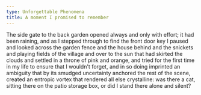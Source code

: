 ```yaml
---
type: Unforgettable Phenomena
title: A moment I promised to remember
---
```


The side gate to the back garden opened always and only with effort; it had been raining, and as I stepped through to find the front door key I paused and looked across the garden fence and the house behind and the snickets and playing fields of the village and over to the sun that had skirted the clouds and settled in a throne of pink and orange, and tried for the first time in my life to ensure that I wouldn't forget, and in so doing imprinted an ambiguity that by its smudged uncertainty anchored the rest of the scene, created an entropic vortex that rendered all else crystalline: was there a cat, sitting there on the patio storage box, or did I stand there alone and silent?
